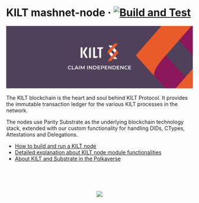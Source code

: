# KILT mashnet-node &middot; [![Build and Test](https://github.com/KILTprotocol/mashnet-node/workflows/Build%20and%20Test/badge.svg)](https://github.com/KILTprotocol/mashnet-node/actions)

<p align="center">
  <img src="/docs/media/kilt.png">
</p>

The KILT blockchain is the heart and soul behind KILT Protocol.
It provides the immutable transaction ledger for the various KILT processes in the network.

The nodes use Parity Substrate as the underlying blockchain technology stack, extended with our custom functionality for handling DIDs, CTypes, Attestations and Delegations.

* [How to build and run a KILT node](./docs/run-node.md)
* [Detailed explanation about KILT node module functionalities](./docs/kilt-pallets-description.md)
* [About KILT and Substrate in the Polkaverse](./docs/kilt-substrate.md)


<br/><br/><br/>
<p align="center">
<img src="https://www.parity.io/assets/img/built-on-substrate-badge.svg" height=120/>
</p>
